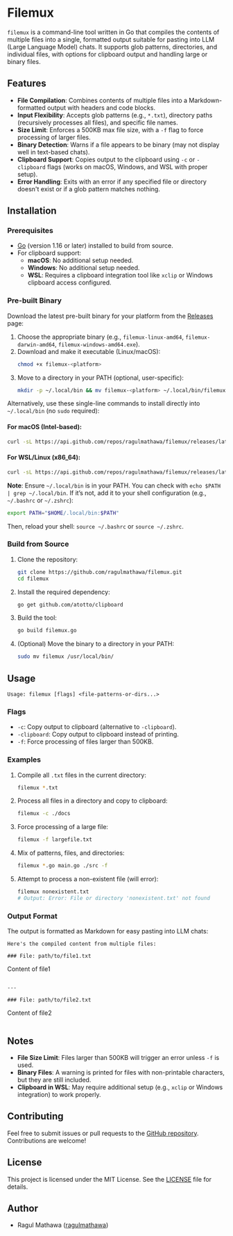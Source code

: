 # Filemux

`filemux` is a command-line tool written in Go that compiles the contents of multiple files into a single, formatted output suitable for pasting into LLM (Large Language Model) chats. It supports glob patterns, directories, and individual files, with options for clipboard output and handling large or binary files.

## Features

- **File Compilation**: Combines contents of multiple files into a Markdown-formatted output with headers and code blocks.
- **Input Flexibility**: Accepts glob patterns (e.g., `*.txt`), directory paths (recursively processes all files), and specific file names.
- **Size Limit**: Enforces a 500KB max file size, with a `-f` flag to force processing of larger files.
- **Binary Detection**: Warns if a file appears to be binary (may not display well in text-based chats).
- **Clipboard Support**: Copies output to the clipboard using `-c` or `-clipboard` flags (works on macOS, Windows, and WSL with proper setup).
- **Error Handling**: Exits with an error if any specified file or directory doesn't exist or if a glob pattern matches nothing.

## Installation

### Prerequisites
- [Go](https://golang.org/dl/) (version 1.16 or later) installed to build from source.
- For clipboard support:
  - **macOS**: No additional setup needed.
  - **Windows**: No additional setup needed.
  - **WSL**: Requires a clipboard integration tool like `xclip` or Windows clipboard access configured.

### Pre-built Binary
Download the latest pre-built binary for your platform from the [Releases](https://github.com/ragulmathawa/filemux/releases) page:
1. Choose the appropriate binary (e.g., `filemux-linux-amd64`, `filemux-darwin-amd64`, `filemux-windows-amd64.exe`).
2. Download and make it executable (Linux/macOS):
   ```bash
   chmod +x filemux-<platform>
   ```
3. Move to a directory in your PATH (optional, user-specific):
   ```bash
   mkdir -p ~/.local/bin && mv filemux-<platform> ~/.local/bin/filemux
   ```

Alternatively, use these single-line commands to install directly into `~/.local/bin` (no `sudo` required):

#### For macOS (Intel-based):
```bash
curl -sL https://api.github.com/repos/ragulmathawa/filemux/releases/latest | grep "browser_download_url.*filemux-darwin-amd64" | cut -d'"' -f4 | xargs curl -L -o ~/.local/bin/filemux && chmod +x ~/.local/bin/filemux
```

#### For WSL/Linux (x86_64):
```bash
curl -sL https://api.github.com/repos/ragulmathawa/filemux/releases/latest | grep "browser_download_url.*filemux-linux-amd64" | cut -d'"' -f4 | xargs curl -L -o ~/.local/bin/filemux && chmod +x ~/.local/bin/filemux
```

**Note**: Ensure `~/.local/bin` is in your PATH. You can check with `echo $PATH | grep ~/.local/bin`. If it’s not, add it to your shell configuration (e.g., `~/.bashrc` or `~/.zshrc`):
```bash
export PATH="$HOME/.local/bin:$PATH"
```
Then, reload your shell: `source ~/.bashrc` or `source ~/.zshrc`.


### Build from Source
1. Clone the repository:
   ```bash
   git clone https://github.com/ragulmathawa/filemux.git
   cd filemux
   ```
2. Install the required dependency:
   ```bash
   go get github.com/atotto/clipboard
   ```
3. Build the tool:
   ```bash
   go build filemux.go
   ```
4. (Optional) Move the binary to a directory in your PATH:
   ```bash
   sudo mv filemux /usr/local/bin/
   ```

## Usage

```
Usage: filemux [flags] <file-patterns-or-dirs...>
```

### Flags
- `-c`: Copy output to clipboard (alternative to `-clipboard`).
- `-clipboard`: Copy output to clipboard instead of printing.
- `-f`: Force processing of files larger than 500KB.

### Examples
1. Compile all `.txt` files in the current directory:
   ```bash
   filemux *.txt
   ```
2. Process all files in a directory and copy to clipboard:
   ```bash
   filemux -c ./docs
   ```
3. Force processing of a large file:
   ```bash
   filemux -f largefile.txt
   ```
4. Mix of patterns, files, and directories:
   ```bash
   filemux *.go main.go ./src -f
   ```
5. Attempt to process a non-existent file (will error):
   ```bash
   filemux nonexistent.txt
   # Output: Error: File or directory 'nonexistent.txt' not found
   ```

### Output Format
The output is formatted as Markdown for easy pasting into LLM chats:
```
Here's the compiled content from multiple files:

### File: path/to/file1.txt
```
Content of file1
```

---

### File: path/to/file2.txt
```
Content of file2
```
```

## Notes
- **File Size Limit**: Files larger than 500KB will trigger an error unless `-f` is used.
- **Binary Files**: A warning is printed for files with non-printable characters, but they are still included.
- **Clipboard in WSL**: May require additional setup (e.g., `xclip` or Windows integration) to work properly.

## Contributing
Feel free to submit issues or pull requests to the [GitHub repository](https://github.com/ragulmathawa/filemux). Contributions are welcome!

## License
This project is licensed under the MIT License. See the [LICENSE](LICENSE) file for details.

## Author
- Ragul Mathawa ([ragulmathawa](https://github.com/ragulmathawa))
